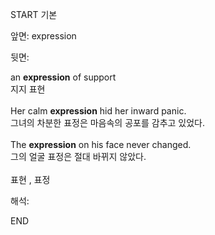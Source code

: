 START
기본

앞면:
expression


뒷면:
<div><div>an <b>expression</b> of support </div><div>지지 표현</div></div><div><br></div><div>Her calm <strong>expression</strong> hid her inward panic. </div><div><div>그녀의 차분한 표정은 마음속의 공포를 감추고 있었다.</div></div><div><div><br></div></div><div><div>The <strong>expression</strong> on his face never changed. </div><div><div>그의 얼굴 표정은 절대 바뀌지 않았다.</div></div></div><div><br></div><div>표현 , 표정</div>


해석:
<!--ID: 1746614453872-->
END